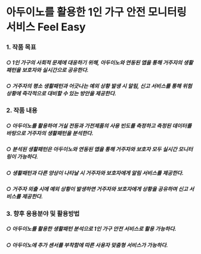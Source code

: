 # 아두이노를 활용한  1인 가구 안전 모니터링 서비스 Feel Easy

### 1. 작품 목표
#####     ○ 1인 가구의 사회적 문제에 대응하기 위해, 아두이노와 연동된 앱을 통해 거주자의 생활패턴을 보호자와 실시간으로 공유한다.
#####     ○ 거주자의 평소 생활패턴과 어긋나는 예외 상황 발생 시 알림, 신고 서비스를 통해 위험상황에 즉각적으로 대비할 수 있는 방안을 제공한다.

### 2. 작품 내용
#####      ○ 아두이노를 활용하여 거실 전등과 가전제품의 사용 빈도를 측정하고 측정된 데이터를 바탕으로 거주자의 생활패턴을 분석한다.
#####      ○ 분석된 생활패턴은 아두이노와 연동된 앱을 통해 거주자와 보호자 모두 실시간 모니터링이 가능하다.
#####      ○ 생활패턴과 다른 양상이 나타날 시 거주자와 보호자에게 알림 서비스를 제공한다.
#####      ○ 거주자 외출 시에 예외 상황이 발생하면 거주자와 보호자에게 상황을 공유하며 신고 서비스를 제공한다.

### 3. 향후 응용분야 및 활용방법
#####      ○ 아두이노를 활용한 생활패턴 분석으로 1인 가구 안전 서비스로 활용 가능하다.
#####      ○ 아두이노에 추가 센서를 부착함에 따른 사용자 맞춤형 서비스가 가능하다.
